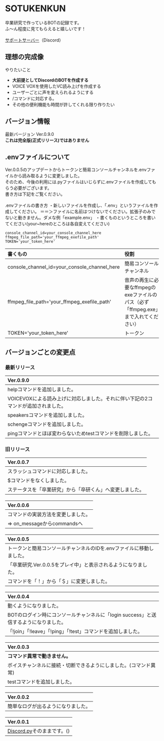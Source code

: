 # SOTUKENKUN
卒業研究で作っているBOTの記録です。<br>
ふ～ん程度に見てもらえると嬉しいです！<br>
<br>
[サポートサーバー](https://discord.gg/GdxpBmbdG7)（Discord）
## 理想の完成像
やりたいこと
- **大前提としてDiscordのBOTを作成する**
- VOICE VOXを使用したVC読み上げを作成する
- ユーザーごとに声を変えられるようにする
- /コマンドに対応する。
- その他の便利機能も時間が許してくれる限り作りたい
## バージョン情報
最新バージョン Ver.0.9.0<br>
**これは完全版(正式リリース)ではありません**
## .envファイルについて
Ver.0.0.5のアップデートからトークンと簡易コンソールチャンネルを.envファイルから読み取るように変更しました。<br>
そのため、今後の利用には.pyファイルはいじらずに.envファイルを作成してもらう必要がございます。<br>
書き方は下記をご覧ください。<br>
<br>
.envファイルの書き方
・新しいファイルを作成し、「.env」というファイルを作成してください。
＝＝＞ファイルに名前はつけないでください。拡張子のみでないと動きません。ダメな例「example.env」
・書くものというところを書いてください(your~hereのところは各自変えてください)
```env:.env
console_channel_id=your_console_channel_here
ffmpeg_file_path='your_ffmpeg_exefile_path'
TOKEN='your_token_here'
```
| 書くもの | 役割 |
| :--- | :--- |
| console_channel_id=your_console_channel_here | 簡易コンソールチャンネル |
| ffmpeg_file_path='your_ffmpeg_exefile_path' | 音声の再生に必要なffmpegのexeファイルのパス（必ず「ffmpeg.exe」まで入れてください） |
| TOKEN='your_token_here' | トークン |
## バージョンごとの変更点
### 最新リリース
| Ver.0.9.0 |
| :--- |
| helpコマンドを追加しました。 |
| VOICEVOXによる読み上げに対応しました。それに伴い下記の2コマンドが追加されました。 |
| speakersコマンドを追加しました。 |
| schengeコマンドを追加しました。 |
| pingコマンドとほぼ変わらないためtestコマンドを削除しました。 |
### 旧リリース
| Ver.0.0.7 |
| :--- |
| スラッシュコマンドに対応しました。 |
| $コマンドをなくしました。 |
| ステータスを「卒業研究」から「卒研くん」へ変更しました。 |
####
| Ver.0.0.6 |
| :--- |
| コマンドの実装方法を変更しました。 |
| => on_messageからcommandsへ |
####
| Ver.0.0.5 |
| :--- |
| トークンと簡易コンソールチャンネルのIDを.envファイルに移動しました。 |
| 「卒業研究.Ver.0.0.5をプレイ中」と表示されるようになりました。 |
| コマンドを「！」から「＄」に変更しました。 |
####
| Ver.0.0.4 |
| :--- |
| 動くようになりました。 |
| BOTのログイン時にコンソールチャンネルに「login success」と送信するようになりました。 |
| 「!join」「!leave」「!ping」「!test」コマンドを追加しました。 |
####
| Ver.0.0.3 |
| :--- |
| **コマンド異常で動きません。** |
| ボイスチャンネルに接続・切断できるようにしました。(コマンド異常) |
| testコマンドを追加しました。 |
####
| Ver.0.0.2 |
| :--- |
| 簡単なログが出るようになりました。 |
####
| Ver.0.0.1 |
| :--- |
| [Discord.py](https://discordpy.readthedocs.io/ja/latest/quickstart.html)そのままです。() |
